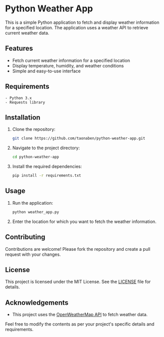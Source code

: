 


# Python Weather App

This is a simple Python application to fetch and display weather information for a specified location. The application uses a weather API to retrieve current weather data.

## Features

- Fetch current weather information for a specified location
- Display temperature, humidity, and weather conditions
- Simple and easy-to-use interface

## Requirements

```
- Python 3.x
- Requests library

```

## Installation

1. Clone the repository:

   ```bash
   git clone https://github.com/taonaben/python-weather-app.git


2. Navigate to the project directory:

   ```bash
   cd python-weather-app
   ```

3. Install the required dependencies:

   ```bash
   pip install -r requirements.txt
   ```

## Usage

1. Run the application:

   ```bash
   python weather_app.py
   ```

2. Enter the location for which you want to fetch the weather information.

## Contributing

Contributions are welcome! Please fork the repository and create a pull request with your changes.

## License

This project is licensed under the MIT License. See the [LICENSE](LICENSE) file for details.

## Acknowledgements

- This project uses the [OpenWeatherMap API](https://openweathermap.org/api) to fetch weather data.

Feel free to modify the contents as per your project's specific details and requirements.
